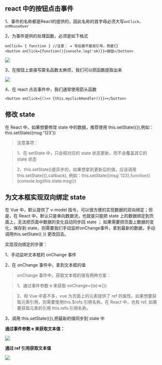 ## react 中的按钮点击事件

1、事件的名称都是React的提供的，因此名称的首字母必须大写`onClick`、`onMouseOver`

2、为事件提供的处理函数，必须是如下格式

    onClick= { function } //注意： = 号后面不是双引号，而是{}
    <button onClick={function(){console.log('ok)}}>按钮</button>

![](https://i.imgur.com/tswh4hx.png)

3、在按钮上直接写匿名函数太麻烦，我们可以把函数提取出来

![](https://i.imgur.com/Ri2u5Kq.png)

4、在 react 点击事件中，我们通常使用箭头函数

    <button onClick={()=> {this.myclickHandler()}}></button>

## 修改 state

在 React 中，如果想要修改 state 中的数据，推荐使用 this.setState({}),例如：this.setState({msg:'123'})

> 注意事项：

> 1、在 setState 中，只会把对应的 state 状态更新，而不会覆盖其它的 state 状态

> 2、this.setState()是异步的，如果想拿到更新后的值，应该调用 this.setState({},callback),
> 例如：this.setState({msg:'123},function(){console.log(this.state.msg)})

## 为文本框实现双向绑定 state

在 Vue 中，默认提供了 v-model 指令，可以很方便的实现数据的双向绑定；但是，在 React 中，默认只是单向数据流，也就是只能把 state 上的数据绑定到页面上，无法把页面中数据的变化自动同步回 state ； 如果需要把页面上数据的变化，保存到 state，则需要我们手动监听onChange事件，拿到最新的数据，手动调用this.setState({ }) 更改回去。

实现双向绑定的步骤：

1、手动监听文本框的 onChange 事件

2、在 onChange 事件中，拿到文本框的值
> onChange 事件中，获取文本框的值有两种方案：

> 1、通过事件参数 e 来获取 onChange=((e)=>{})

> 2、和 Vue 中差不多，vue 为页面上的元素提供了 ref 的属性，如果想要获取元素引用，则需要使用this.$refs.引用名称。在 React 中，也有 ref, 如果要获取元素的引用 this.refs.引用名称。

3、调用 this.setState({}),把最新的值同步到 state 中

**通过事件参数 e 来获取文本值：**

![](https://i.imgur.com/5dfCbeu.png)

**通过 ref 引用获取文本值**

![](https://i.imgur.com/O8RDfZ6.png)
